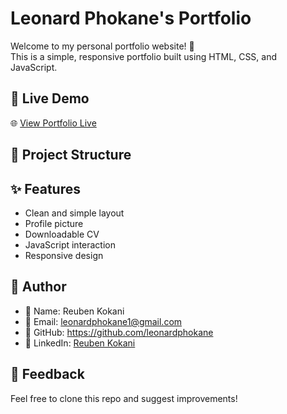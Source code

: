 # Leonard Phokane's Portfolio

Welcome to my personal portfolio website! 👋  
This is a simple, responsive portfolio built using HTML, CSS, and JavaScript.

## 🔗 Live Demo

🌐 [View Portfolio Live](https://reuben-sudo.github.io/portfolio_hackathon1/)


## 📁 Project Structure


## ✨ Features

- Clean and simple layout
- Profile picture
- Downloadable CV
- JavaScript interaction
- Responsive design

## 💼 Author

- 👤 Name: Reuben Kokani  
- 📧 Email: leonardphokane1@gmail.com  
- 🔗 GitHub: https://github.com/leonardphokane
- 🔗 LinkedIn: [Reuben Kokani](https://www.linkedin.com/in/reuben-kokani-b41974100/)

## 🙌 Feedback

Feel free to clone this repo and suggest improvements!
